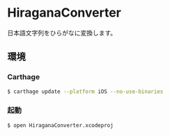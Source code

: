 # HiraganaConverter
日本語文字列をひらがなに変換します。

## 環境

### Carthage

```bash
$ carthage update --platform iOS --no-use-binaries
```

### 起動
```bash
$ open HiraganaConverter.xcodeproj
```
